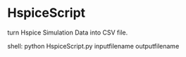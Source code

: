 # HspiceScript
turn Hspice Simulation Data into CSV file.

shell:
python HspiceScript.py inputfilename outputfilename
